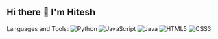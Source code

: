 ## Hi there 👋 I'm Hitesh

<!--
**hi-tesh/hi-tesh** is a ✨ _special_ ✨ repository because its `README.md` (this file) appears on your GitHub profile.

Here are some ideas to get you started:

- 🔭 I’m currently working on 
- 🌱 I’m currently learning
- 👯 I’m looking to collaborate on ...
- 🤔 I’m looking for help with ...
- 💬 Ask me about ...
- 📫 How to reach me: ...

-->
 Languages and Tools:
![Python](https://img.shields.io/badge/Python-blue)
![JavaScript](https://img.shields.io/badge/JavaScript-yellow)
![Java](https://img.shields.io/badge/Java-red)
![HTML5](https://img.shields.io/badge/HTML5-orange)
![CSS3](https://img.shields.io/badge/CSS3-blue)
